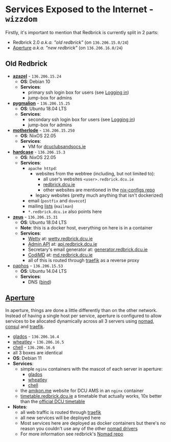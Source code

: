 # Services Exposed to the Internet - `wizzdom`

Firstly, it's important to mention that Redbrick is currently split in 2 parts:

- Redbrick 2.0 *a.k.a. "old redbrick"* (on `136.206.15.0/24`)
- [Aperture](../aperture/index.md) *a.k.a. "new redbrick"* (on `136.206.16.0/24`)

## Old Redbrick
- [**azazel**](../hardware/azazel.md) - `136.206.15.24`
	- **OS**: Debian 10
	- **Services**:
		- primary ssh login box for users (see [Logging in](servers.md#Logging%20in))
		- jump-box for admins
- [**pygmalion**](../hardware/pygmalion.md) - `136.206.15.25`
	- **OS**: Ubuntu 18.04 LTS
	- **Services**:
		- secondary ssh login box for users (see [Logging in](servers.md#Logging%20in))
		- jump-box for admins
- [**motherlode**](../hardware/nix/motherlode.md) - `136.206.15.250`
	- **OS**: NixOS 22.05
	- **Services**:
		- VM for [dcuclubsandsocs.ie](https://dcuclubsandsocs.ie)
- [**hardcase**](../hardware/nix/hardcase.md) - `136.206.15.3`
	- **OS**: NixOS 22.05
	- **Services**:
		- `apache httpd`:
			- websites from the webtree (including, but not limited to):
				- all user's websites `<user>.redbrick.dcu.ie`
				- [redbrick.dcu.ie](https://redbrick.dcu.ie)
                - other websites are mentioned in the [nix-configs repo](https://github.com/redbrick/nix-configs/blob/master/services/httpd/vhosts.nix)
			- legacy websites (pretty much anything that isn't dockerized)
		- email (`postfix` and `dovecot`)
		- mailing [lists](https://lists.redbrick.dcu.ie) (`mailman`)
		- `*.redbrick.dcu.ie` also points here
- [**zeus**](../hardware/zeus.md) - `136.206.15.31`
	- **OS**: Ubuntu 18.04 LTS
	- **Note**: this is a docker host, everything on here is in a container
	- **Services**:
		- [Wetty](servers.md#Logging%20in%20to%20Wetty) at: [wetty.redbrick.dcu.ie](https://wetty.redbrick.dcu.ie)
		- [Admin API](api.md) at: [api.redbrick.dcu.ie](https://api.redbrick.dcu.ie)
		- Secretary's email generator  at: [generator.redbrick.dcu.ie](https://generator.redbrick.dcu.ie)
		- [CodiMD](codimd.md) at: [md.redbrick.dcu.ie](https://md.redbrick.dcu.ie)
		- all of this is routed through [traefik](traefik.md) as a reverse proxy
- [paphos](../hardware/paphos.md) - `136.206.15.53`
	- **OS**: Ubuntu 14.04 LTS
	- **Services**:
		- DNS ([bind](bind.md))

## [Aperture](../aperture/index.md)
In aperture, things are done a little differently than on the other network. Instead of having  a single host per service, aperture is configured to allow services to be allocated dynamically across all 3 servers using [nomad](../aperture/nomad.md), [consul](../aperture/consul.md) and [traefik](traefik.md).

- [glados](../hardware/aperture/glados.md) - `136.206.16.4`
- [wheatley](../hardware/aperture/wheatley.md) - `136.206.16.5`
- [chell](../hardware/aperture/chell.md) - `136.206.16.6`
- all 3 boxes are identical
- **OS**: Debian 11
- **Services**:
	- simple `nginx` containers with the mascot of each server in aperture:
		- [glados](https://glados.redbrick.dcu.ie)
		- [wheatley](https://wheatley.redbrick.dcu.ie)
		- [chell](https://chell.redbrick.dcu.ie)
	- the [amikon.me](https://amikon.me) website for DCU AMS in an `nginx` container
	- [timetable.redbrick.dcu.ie](https://timetable.redbrick.dcu.ie) a timetable that actually works, 10x better than the [official DCU timetable](https://mytimetable.dcu.ie)
- **Notes**:
	- all web traffic is routed through [traefik](traefik.md)
	- all new services will be deployed here
	- Most services here are deployed as docker containers but there's no reason you couldn't use any of the other [nomad drivers](https://developer.hashicorp.com/nomad/docs/drivers)
	- For more information see redbrick's [Nomad repo](https://github.com/redbrick/nomad)
